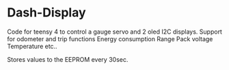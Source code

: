 # Dash-Display

Code for teensy 4 to control a gauge servo and 2 oled I2C displays.
Support for 
odometer and trip functions
Energy consumption
Range
Pack voltage 
Temperature etc..

Stores values to the EEPROM every 30sec.

